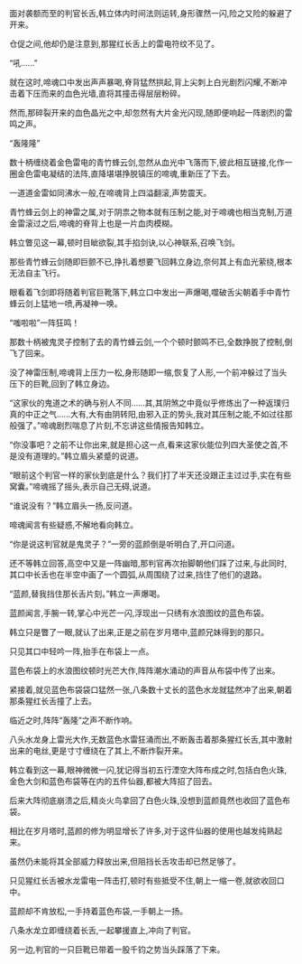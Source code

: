 
面对袭额而至的判官长舌,韩立体内时间法则运转,身形骤然一闪,险之又险的躲避了开来。

仓促之间,他却仍是注意到,那猩红长舌上的雷电符纹不见了。

“吼……”

就在这时,啼魂口中发出声声暴喝,脊背猛然拱起,背上尖刺上白光剧烈闪耀,不断冲击着下压而来的血色光墙,直将其撞击得层层粉碎。

然而,那碎裂开来的血色晶光之中,却忽然有大片金光闪现,随即便响起一阵剧烈的雷鸣之声。

“轰隆隆”

数十柄缠绕着金色雷电的青竹蜂云剑,忽然从血光中飞落而下,彼此相互链接,化作一圈金色雷电凝结的法阵,直降堪堪挣脱镇压的啼魂,重新压了下去。

一道道金雷如同沸水一般,在啼魂背上四溢翻滚,声势震天。

青竹蜂云剑上的神雷之属,对于阴祟之物本就有压制之能,对于啼魂也相当克制,万道金雷滚过之后,啼魂的脊背上也是一片血肉模糊。

韩立瞥见这一幕,顿时目眦欲裂,其手掐剑诀,以心神联系,召唤飞剑。

那些青竹蜂云剑随即巨颤不已,挣扎着想要飞回韩立身边,奈何其上有血光萦绕,根本无法自主飞行。

眼看着飞剑即将随着判官巨靴落下,韩立口中发出一声爆喝,噬破舌尖朝着手中青竹蜂云剑上猛地一喷,再凝神一唤。

“嗤啦啦”一阵狂鸣！

那数十柄被鬼灵子控制了去的青竹蜂云剑,一个个顿时颤鸣不已,全数挣脱了控制,倒飞了回来。

没了神雷压制,啼魂背上压力一松,身形随即一缩,恢复了人形,一个前冲躲过了当头压下的巨靴,回到了韩立身边。

“这家伙的鬼道之术的确与别人不同……其,其阴煞之中竟似乎修炼出了一种返璞归真的中正之气……大有,大有由阴转阳,由邪入正的势头,我对其压制之能,不如过往那般强了。”啼魂剧烈喘息了片刻,不忘讲这些情报告知韩立。

“你没事吧？之前不让你出来,就是担心这一点,看来这家伙能位列四大圣使之首,不是没有道理的。”韩立眉头紧蹙的说道。

“眼前这个判官一样的家伙到底是什么？我们打了半天还没跟正主过过手,实在有些窝囊。”啼魂摇了摇头,表示自己无碍,说道。

“谁说没有？”韩立眉头一扬,反问道。

啼魂闻言有些疑惑,不解地看向韩立。

“你是说这判官就是鬼灵子？”一旁的蓝颜倒是听明白了,开口问道。

还不等韩立回答,高空中又是一阵幽暗,那判官再次抬脚朝他们踩了过来,与此同时,其口中长舌也在半空中画了一个圆弧,从周围绕了过来,挡住了他们的退路。

“蓝颜,替我挡住那长舌片刻。”韩立一声爆喝。

蓝颜闻言,手腕一转,掌心中光芒一闪,浮现出一只绣有水浪图纹的蓝色布袋。

韩立只是瞥了一眼,就认了出来,正是之前在岁月塔中,蓝颜兄妹得到的那只。

只见其口中轻吟一阵,抬手在布袋上一点。

蓝色布袋上的水浪图纹顿时光芒大作,阵阵潮水涌动的声音从布袋中传了出来。

紧接着,就见蓝色布袋袋口猛然一张,八条数十丈长的蓝色水龙就猛然冲了出来,朝着那条猩红长舌撞了上去。

临近之时,阵阵“轰隆”之声不断作响。

八头水龙身上雷光大作,无数蓝色水雷狂涌而出,不断轰击着那条猩红长舌,其中激射出来的电丝,更是寸寸缠绕在了其上,不断炸裂开来。

韩立看到这一幕,眼神微微一闪,犹记得当初五行湮空大阵布成之时,包括白色火珠,金色大剑和蓝色布袋等在内的五件仙器,都被大阵招了回去。

后来大阵彻底崩溃之后,精炎火鸟拿回了白色火珠,没想到蓝颜竟然也收回了蓝色布袋。

相比在岁月塔时,蓝颜的修为明显增长了许多,对于这件仙器的使用也越发纯熟起来。

虽然仍未能将其全部威力释放出来,但阻挡长舌攻击却已然足够了。

只见猩红长舌被水龙雷电一阵击打,顿时有些抵受不住,朝上一缩一卷,就欲收回口中。

蓝颜却不肯放松,一手持着蓝色布袋,一手朝上一扬。

八条水龙立即缠绕着长舌,一起攀援直上,冲向了判官。

另一边,判官的一只巨靴已带着一股千钧之势当头踩落了下来。